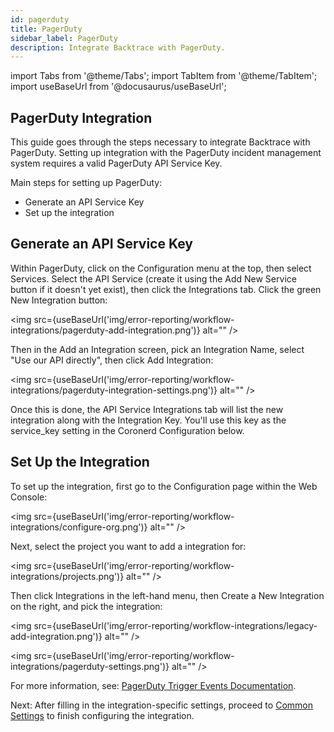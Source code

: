 ```yaml
---
id: pagerduty
title: PagerDuty
sidebar_label: PagerDuty
description: Integrate Backtrace with PagerDuty.
---
```

import Tabs from '@theme/Tabs';
import TabItem from '@theme/TabItem';
import useBaseUrl from '@docusaurus/useBaseUrl';

## PagerDuty Integration
This guide goes through the steps necessary to integrate Backtrace with PagerDuty. Setting up integration with the PagerDuty incident management system requires a valid PagerDuty API Service Key.

Main steps for setting up PagerDuty:
- Generate an API Service Key
- Set up the integration

## Generate an API Service Key
Within PagerDuty, click on the Configuration menu at the top, then select Services. Select the API Service (create it using the Add New Service button if it doesn't yet exist), then click the Integrations tab. Click the green New Integration button:

<img src={useBaseUrl('img/error-reporting/workflow-integrations/pagerduty-add-integration.png')} alt="" />

Then in the Add an Integration screen, pick an Integration Name, select "Use our API directly", then click Add Integration:

<img src={useBaseUrl('img/error-reporting/workflow-integrations/pagerduty-integration-settings.png')} alt="" />

Once this is done, the API Service Integrations tab will list the new integration along with the Integration Key. You'll use this key as the service_key setting in the Coronerd Configuration below.

## Set Up the Integration
To set up the integration, first go to the Configuration page within the Web Console:

<img src={useBaseUrl('img/error-reporting/workflow-integrations/configure-org.png')} alt="" />

Next, select the project you want to add a integration for:

<img src={useBaseUrl('img/error-reporting/workflow-integrations/projects.png')} alt="" />

Then click Integrations in the left-hand menu, then Create a New Integration on the right, and pick the integration:

<img src={useBaseUrl('img/error-reporting/workflow-integrations/legacy-add-integration.png')} alt="" />

<img src={useBaseUrl('img/error-reporting/workflow-integrations/pagerduty-settings.png')} alt="" />

For more information, see: [PagerDuty Trigger Events Documentation](https://developer.pagerduty.com/api-reference/b3A6Mjc0ODI2Mw-send-an-event-to-pager-duty).

Next: After filling in the integration-specific settings, proceed to [Common Settings](/error-reporting/workflow-integrations/common-settings) to finish configuring the integration.

